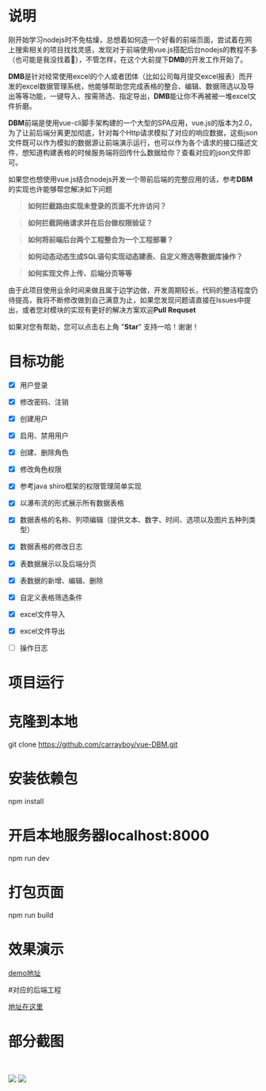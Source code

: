 # 说明
刚开始学习nodejs时不免枯燥，总想着如何造一个好看的前端页面，尝试着在网上搜索相关的项目找找灵感，发现对于前端使用vue.js搭配后台nodejs的教程不多（也可能是我没找着:camel:），不管怎样，在这个大前提下**DMB**的开发工作开始了。

**DMB**是针对经常使用excel的个人或者团体（比如公司每月提交excel报表）而开发的excel数据管理系统，他能够帮助您完成表格的整合、编辑、数据筛选以及导出等等功能，一键导入、按需筛选、指定导出，**DMB**能让你不再被被一堆excel文件折磨。

**DBM**前端是使用vue-cli脚手架构建的一个大型的SPA应用，vue.js的版本为2.0，为了让前后端分离更加彻底，针对每个Http请求模拟了对应的响应数据，这些json文件既可以作为模拟的数据源让前端演示运行，也可以作为各个请求的接口描述文件，想知道构建表格的时候服务端将回传什么数据给你？查看对应的json文件即可。

如果您也想使用vue.js结合nodejs开发一个带前后端的完整应用的话，参考**DBM**的实现也许能够帮您解决如下问题

> **如何拦截路由实现未登录的页面不允许访问？**

> **如何拦截网络请求并在后台做权限验证？**

> **如何将前端后台两个工程整合为一个工程部署？**

> **如何动态动态生成SQL语句实现动态建表、自定义筛选等数据库操作？**

> **如何实现文件上传、后端分页等等**

由于此项目使用业余时间来做且属于边学边做，开发周期较长，代码的整洁程度仍待提高，我将不断修改做到自己满意为止，如果您发现问题请直接在Issues中提出，或者您对模块的实现有更好的解决方案欢迎**Pull Requset**

如果对您有帮助，您可以点击右上角 "**Star**" 支持一哈！谢谢！

# 目标功能
- [x] 用户登录
- [x] 修改密码、注销
- [x] 创建用户
- [x] 启用、禁用用户
- [x] 创建、删除角色
- [x] 修改角色权限
- [x] 参考java shiro框架的权限管理简单实现
- [x] 以瀑布流的形式展示所有数据表格
- [x] 数据表格的名称、列项编辑（提供文本、数字、时间、选项以及图片五种列类型）
- [x] 数据表格的修改日志
- [x] 表数据展示以及后端分页
- [x] 表数据的新增、编辑、删除
- [x] 自定义表格筛选条件
- [x] excel文件导入
- [x] excel文件导出
- [ ] 操作日志


# 项目运行

# 克隆到本地
git clone https://github.com/carrayboy/vue-DBM.git

# 安装依赖包
npm install

# 开启本地服务器localhost:8000
npm run dev

# 打包页面
npm run build


# 效果演示

[demo地址](https://carrayboy.github.io/vue-DBM/index.html)

#对应的后端工程

[地址在这里](https://github.com/carrayboy/nodejs-DBM)

# 部分截图

<img style="margin-top: 10px" src="https://carrayboy.github.io/vue-DBM/img1.png"/>

<img style="margin-top: 30px" src="https://carrayboy.github.io/vue-DBM/img2.png"/>


